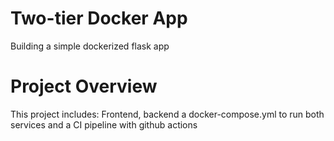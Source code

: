 # Two-tier Docker App

Building a simple dockerized flask app

# Project Overview
This project includes:
Frontend, 
backend
a docker-compose.yml to run both services and 
a CI pipeline with github actions
